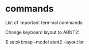 # commands
List of important terminal commands 

Change keyboard layout to ABNT2:

$ setxkbmap -model abnt2 -layout br
